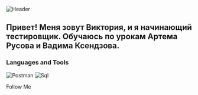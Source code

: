  ![Header][def]

 ## Привет! Меня зовут Виктория, и я начинающий тестировщик. Обучаюсь по урокам Артема Русова и Вадима Ксендзова.

 ### Languages and Tools
 ![Postman][def2]
 ![Sql][def3]

 Follow Me


[def]: https://github.com/ViktoriaGubenok/ViktoriaGubenok/blob/main/assets/developer-tester.gif
[def2]: https://img.shields.io/badge/-Postman-D3D3D3?style=for-the-badge&logo=Postman&logoColor=ff6c37
[def3]: https://img.shields.io/badge/-Sql-D3D3D3?style=for-the-badge&logo=mysql&logoColor=04b